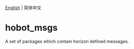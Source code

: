 [English](./README.md) | 简体中文

# hobot_msgs
A set of packages which contain horizon defined messages.
